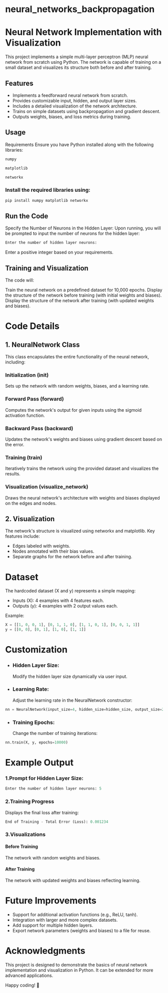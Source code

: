 # neural_networks_backpropagation
# Neural Network Implementation with Visualization
This project implements a simple multi-layer perceptron (MLP) neural network from scratch using Python. The network is capable of training on a small dataset and visualizes its structure both before and after training.
## Features
- Implements a feedforward neural network from scratch.
- Provides customizable input, hidden, and output layer sizes.
- Includes a detailed visualization of the network architecture.
- Trains on simple datasets using backpropagation and gradient descent.
- Outputs weights, biases, and loss metrics during training.
## Usage
Requirements
Ensure you have Python installed along with the following libraries:
```python
numpy
```
```python
matplotlib
```
```python
networkx
```
### Install the required libraries using:
```python
pip install numpy matplotlib networkx
```

## Run the Code
Specify the Number of Neurons in the Hidden Layer:
Upon running, you will be prompted to input the number of neurons for the hidden layer:
```python
Enter the number of hidden layer neurons:
```
Enter a positive integer based on your requirements.

## Training and Visualization
The code will:

Train the neural network on a predefined dataset for 10,000 epochs.
Display the structure of the network before training (with initial weights and biases).
Display the structure of the network after training (with updated weights and biases).

# Code Details

## 1. NeuralNetwork Class
This class encapsulates the entire functionality of the neural network, including:

### Initialization (__init__)
Sets up the network with random weights, biases, and a learning rate.
### Forward Pass (forward)
Computes the network's output for given inputs using the sigmoid activation function.
### Backward Pass (backward)
Updates the network's weights and biases using gradient descent based on the error.
### Training (train)
Iteratively trains the network using the provided dataset and visualizes the results.
### Visualization (visualize_network)
Draws the neural network's architecture with weights and biases displayed on the edges and nodes.

## 2. Visualization
The network's structure is visualized using networkx and matplotlib. Key features include:

- Edges labeled with weights.
- Nodes annotated with their bias values.
- Separate graphs for the network before and after training.

# Dataset
The hardcoded dataset (X and y) represents a simple mapping:

- Inputs (X): 4 examples with 4 features each.
- Outputs (y): 4 examples with 2 output values each.

Example:
```python
X = [[1, 0, 0, 1], [0, 1, 1, 0], [1, 1, 0, 1], [0, 0, 1, 1]]
y = [[0, 0], [0, 1], [1, 0], [1, 1]]
```
# Customization

- ### Hidden Layer Size:
  Modify the hidden layer size dynamically via user input.

- ### Learning Rate:
  Adjust the learning rate in the NeuralNetwork constructor:
```python
nn = NeuralNetwork(input_size=4, hidden_size=hidden_size, output_size=2, learning_rate=0.1)
```
- ### Training Epochs:
  Change the number of training iterations:
```python
nn.train(X, y, epochs=10000)
```
# Example Output
### 1.Prompt for Hidden Layer Size:
```python
Enter the number of hidden layer neurons: 5
```
### 2.Training Progress
Displays the final loss after training:
```python
End of Training - Total Error (Loss): 0.001234
```
### 3.Visualizations

#### Before Training
The network with random weights and biases.

#### After Training
The network with updated weights and biases reflecting learning.

# Future Improvements
- Support for additional activation functions (e.g., ReLU, tanh).
- Integration with larger and more complex datasets.
- Add support for multiple hidden layers.
- Export network parameters (weights and biases) to a file for reuse.

# Acknowledgments
This project is designed to demonstrate the basics of neural network implementation and visualization in Python. It can be extended for more advanced applications.

Happy coding! 🚀
